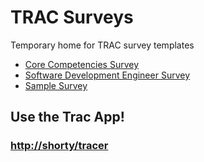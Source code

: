 # TRAC Surveys

Temporary home for TRAC survey templates

- [Core Competencies Survey](core-survey.json)
- [Software Development Engineer Survey](se-survey.json)
- [Sample Survey](sample-survey.json)

## Use the Trac App!

### [http://shorty/tracer](http://shorty/tracer)
